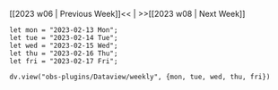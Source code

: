 [[2023 w06 | Previous Week]]<< | >>[[2023 w08 | Next Week]]

```dataviewjs
let mon = "2023-02-13 Mon";
let tue = "2023-02-14 Tue";
let wed = "2023-02-15 Wed";
let thu = "2023-02-16 Thu";
let fri = "2023-02-17 Fri";

dv.view("obs-plugins/Dataview/weekly", {mon, tue, wed, thu, fri})
```